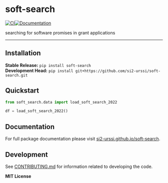 # soft-search

[![CI](https://github.com/si2-urssi/eager/actions/workflows/ci.yml/badge.svg)](https://github.com/si2-urssi/eager/actions/workflows/ci.yml)[![Documentation](https://github.com/si2-urssi/eager/actions/workflows/docs.yml/badge.svg)](https://si2-urssi.github.io/eager/)

searching for software promises in grant applications

---

## Installation

**Stable Release:** `pip install soft-search`<br>
**Development Head:** `pip install git+https://github.com/si2-urssi/soft-search.git`

## Quickstart

```python
from soft_search.data import load_soft_search_2022

df = load_soft_search_2022()
```

## Documentation

For full package documentation please visit [si2-urssi.github.io/soft-search](https://si2-urssi.github.io/soft-search).

## Development

See [CONTRIBUTING.md](CONTRIBUTING.md) for information related to developing the code.

**MIT License**
